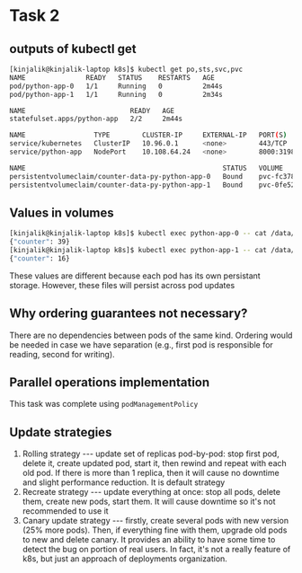 # Task 2
## outputs of kubectl get
```bash
[kinjalik@kinjalik-laptop k8s]$ kubectl get po,sts,svc,pvc
NAME               READY   STATUS    RESTARTS   AGE
pod/python-app-0   1/1     Running   0          2m44s
pod/python-app-1   1/1     Running   0          2m34s

NAME                          READY   AGE
statefulset.apps/python-app   2/2     2m44s

NAME                 TYPE        CLUSTER-IP     EXTERNAL-IP   PORT(S)          AGE
service/kubernetes   ClusterIP   10.96.0.1      <none>        443/TCP          7d
service/python-app   NodePort    10.108.64.24   <none>        8000:31987/TCP   2m44s

NAME                                                 STATUS   VOLUME                                     CAPACITY   ACCESS MODES   STORAGECLASS   AGE
persistentvolumeclaim/counter-data-py-python-app-0   Bound    pvc-fc3786bf-42cd-4f39-b897-23ecc6a5fa3e   10Mi       RWO            standard       13m
persistentvolumeclaim/counter-data-py-python-app-1   Bound    pvc-0fe52353-5504-4b75-b161-db51ba46c5cd   10Mi       RWO            standard       12m
```

## Values in volumes
```bash
[kinjalik@kinjalik-laptop k8s]$ kubectl exec python-app-0 -- cat /data/counter.json
{"counter": 39}
[kinjalik@kinjalik-laptop k8s]$ kubectl exec python-app-1 -- cat /data/counter.json
{"counter": 16}
```

These values are different because each pod has its own persistant storage. However, these files will persist across pod updates

## Why ordering guarantees not necessary?
There are no dependencies between pods of the same kind. Ordering would be needed in case we have separation (e.g., first pod is responsible for reading, second for writing).

## Parallel operations implementation
This task was complete using `podManagementPolicy`

## Update strategies
1. Rolling strategy --- update set of replicas pod-by-pod: stop first pod, delete it, create updated pod, start it, then rewind and repeat with each old pod. If there is more than 1 replica, then it will cause no downtime and slight performance reduction. It is default strategy
2. Recreate strategy --- update everything at once: stop all pods, delete them, create new pods, start them. It will cause downtime so it's not recommended to use it
3. Canary update strategy --- firstly, create several pods with new version (25% more pods). Then, if everything fine with them, upgrade old pods to new and delete canary. It provides an ability to have some time to detect the bug on portion of real users. In fact, it's not a really feature of k8s, but just an approach of deployments organization.